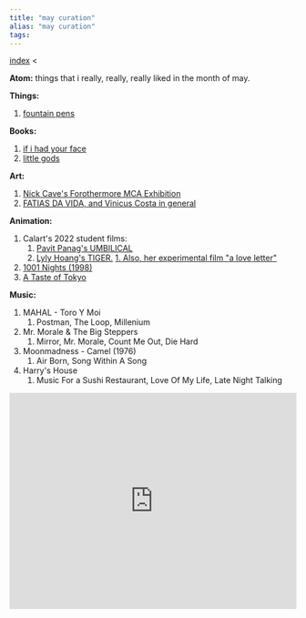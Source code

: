 ```yaml
---
title: "may curation"
alias: "may curation"
tags: 
---
```


[index](/.md) < 

**Atom:**  things that i really, really, really liked in the month of may.

**Things:** 
1. [fountain pens](fountain-pens.md)

**Books:**
1. [if i had your face](if-i-had-your-face.md)
2. [little gods](little-gods.md)

**Art:**
1. [Nick Cave's Forothermore MCA Exhibition](https://mcachicago.org/exhibitions/2022/nick-cave-forothermore)
2. [FATIAS DA VIDA, and Vinicus Costa in general](https://www.behance.net/gallery/117525721/FATIAS-DA-VIDA)

**Animation:**
1. Calart's 2022 student films:
	1. [Pavit Panag's UMBILICAL](https://www.youtube.com/watch?v=UpC3bgj5NjQ)
	2. [Lyly Hoang's TIGER.](https://www.youtube.com/watch?v=Awa7Mlx2FAs)
		[1. Also, her experimental film "a love letter"](https://www.youtube.com/watch?v=6Jxms_F1HzM)
3. [1001 Nights (1998)](https://www.youtube.com/watch?v=pzWMFPUBX2Y)
4. [A Taste of Tokyo](https://www.youtube.com/watch?v=f9E69xPoqYk)

**Music:**
1. MAHAL - Toro Y Moi
	1. Postman, The Loop, Millenium
2. Mr. Morale & The Big Steppers 
	1. Mirror, Mr. Morale, Count Me Out, Die Hard
2. Moonmadness - Camel (1976)
	1. Air Born, Song Within A Song
2. Harry's House 
	1. Music For a Sushi Restaurant, Love Of My Life, Late Night Talking
<iframe src="https://open.spotify.com/embed/playlist/4ObEi85TUtMwWc8i8K04s9?utm_source=generator&theme=0" width="100%" height="380" frameBorder="0" allowfullscreen="" allow="autoplay; clipboard-write; encrypted-media; fullscreen; picture-in-picture"></iframe>
